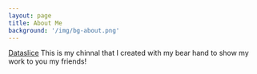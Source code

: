```yaml
---
layout: page
title: About Me
background: '/img/bg-about.png'
---
```



[Dataslice](https://www.youtube.com/channel/UCv5u_wnxLDNlQPWe2vXwCdA) This is my chinnal that I created with my bear hand to show my work to you my friends!